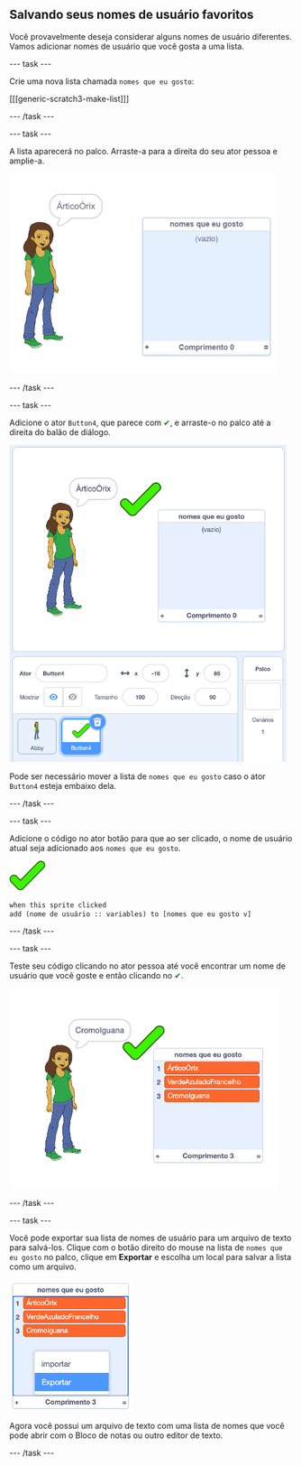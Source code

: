## Salvando seus nomes de usuário favoritos

Você provavelmente deseja considerar alguns nomes de usuário diferentes. Vamos adicionar nomes de usuário que você gosta a uma lista.

--- task ---

Crie uma nova lista chamada `nomes que eu gosto`:

[[[generic-scratch3-make-list]]]

--- /task ---

--- task ---

A lista aparecerá no palco. Arraste-a para a direita do seu ator pessoa e amplie-a.

![lista de nomes que eu gosto com redimensionamento no canto inferior esquerdo destacado](images/usernames-like-stage.png)

--- /task ---

--- task ---

Adicione o ator `Button4`, que parece com <span style="color: green;">✔</span>, e arraste-o no palco até a direita do balão de diálogo.

![ator tique verde no palco ao lado da lista de nomes que eu gosto](images/usernames-tick.png)

Pode ser necessário mover a lista de `nomes que eu gosto` caso o ator `Button4` esteja embaixo dela.

--- /task ---

--- task ---

Adicione o código no ator botão para que ao ser clicado, o nome de usuário atual seja adicionado aos `nomes que eu gosto`.

![ator botão](images/button-sprite.png)

```blocks3
when this sprite clicked
add (nome de usuário :: variables) to [nomes que eu gosto v]
```

--- /task ---

--- task ---

Teste seu código clicando no ator pessoa até você encontrar um nome de usuário que você goste e então clicando no <span style="color: green;">✔</span>.

![lista de nomes que eu gosto preenchida](images/usernames-like-list.png)

--- /task ---

--- task ---

Você pode exportar sua lista de nomes de usuário para um arquivo de texto para salvá-los. Clique com o botão direito do mouse na lista de `nomes que eu gosto` no palco, clique em **Exportar** e escolha um local para salvar a lista como um arquivo.

![menu de lista com opção de exportar destacada](images/usernames-export.png)

Agora você possui um arquivo de texto com uma lista de nomes que você pode abrir com o Bloco de notas ou outro editor de texto.

--- /task ---